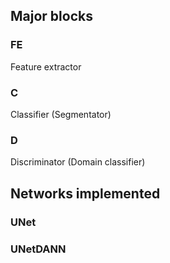 ## Major blocks

### FE
Feature extractor
### C
Classifier (Segmentator)
### D
Discriminator (Domain classifier)

## Networks implemented
### UNet

### UNetDANN
